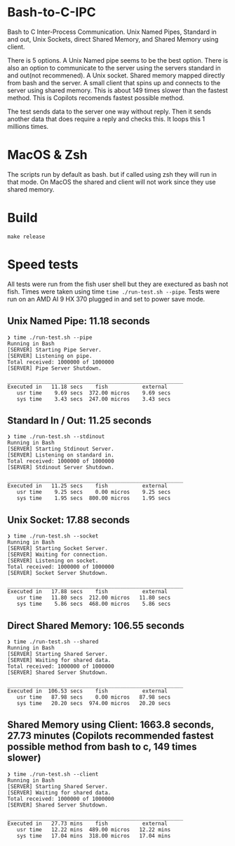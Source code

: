 # Bash-to-C-IPC
Bash to C Inter-Process Communication. Unix Named Pipes, Standard in and out, Unix Sockets, direct Shared Memory, and Shared Memory using client.

There is 5 options. A Unix Named pipe seems to be the best option. There is also an option to communicate to the server using the servers standard in and out(not recommened). A Unix socket. Shared memory mapped directly from bash and the server. A small client that spins up and connects to the server using shared memory. This is about 149 times slower than the fastest method. This is Copilots recomends fastest possible method.

The test sends data to the server one way without reply. Then it sends another data that does require a reply and checks this. It loops this 1 millions times.

# MacOS & Zsh
The scripts run by default as bash. but if called using zsh they will run in that mode. On MacOS the shared and client will not work since they use shared memory.

# Build
```
make release
```
# Speed tests
All tests were run from the fish user shell but they are exectured as bash not fish. Times were taken using time `time ./run-test.sh --pipe`. Tests were run on an AMD AI 9 HX 370 plugged in and set to power save mode.
## Unix Named Pipe: 11.18 seconds
```
❯ time ./run-test.sh --pipe
Running in Bash
[SERVER] Starting Pipe Server.
[SERVER] Listening on pipe.
Total received: 1000000 of 1000000
[SERVER] Pipe Server Shutdown.

________________________________________________________
Executed in   11.18 secs    fish           external
   usr time    9.69 secs  372.00 micros    9.69 secs
   sys time    3.43 secs  247.00 micros    3.43 secs
```
## Standard In / Out: 11.25 seconds
```
❯ time ./run-test.sh --stdinout
Running in Bash
[SERVER] Starting Stdinout Server.
[SERVER] Listening on standard in.
Total received: 1000000 of 1000000
[SERVER] Stdinout Server Shutdown.

________________________________________________________
Executed in   11.25 secs    fish           external
   usr time    9.25 secs    0.00 micros    9.25 secs
   sys time    1.95 secs  800.00 micros    1.95 secs
```
## Unix Socket: 17.88 seconds
```
❯ time ./run-test.sh --socket
Running in Bash
[SERVER] Starting Socket Server.
[SERVER] Waiting for connection.
[SERVER] Listening on socket.
Total received: 1000000 of 1000000
[SERVER] Socket Server Shutdown.

________________________________________________________
Executed in   17.88 secs    fish           external
   usr time   11.80 secs  212.00 micros   11.80 secs
   sys time    5.86 secs  468.00 micros    5.86 secs
```
## Direct Shared Memory: 106.55 seconds
```
❯ time ./run-test.sh --shared
Running in Bash
[SERVER] Starting Shared Server.
[SERVER] Waiting for shared data.
Total received: 1000000 of 1000000
[SERVER] Shared Server Shutdown.

________________________________________________________
Executed in  106.53 secs    fish           external
   usr time   87.98 secs    0.00 micros   87.98 secs
   sys time   20.20 secs  974.00 micros   20.20 secs
```
## Shared Memory using Client: 1663.8 seconds, 27.73 minutes (Copilots recommended fastest possible method from bash to c, 149 times slower)
```
❯ time ./run-test.sh --client
Running in Bash
[SERVER] Starting Shared Server.
[SERVER] Waiting for shared data.
Total received: 1000000 of 1000000
[SERVER] Shared Server Shutdown.

________________________________________________________
Executed in   27.73 mins    fish           external
   usr time   12.22 mins  489.00 micros   12.22 mins
   sys time   17.04 mins  318.00 micros   17.04 mins
```


